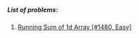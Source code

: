 ##### List of problems:

1. [Running Sum of 1d Array [#1480, Easy]](https://github.com/orkhanalizade/LeetCode/tree/master/1480.playground)